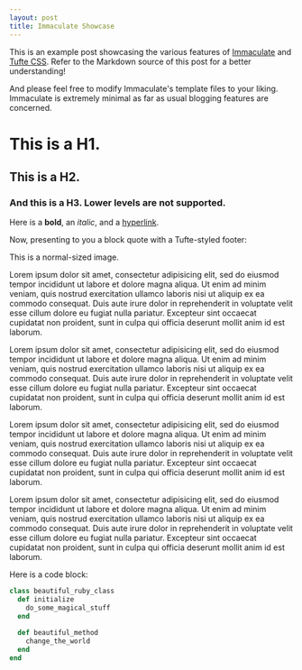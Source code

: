 ```yaml
---
layout: post
title: Immaculate Showcase
---
```


This is an example post showcasing the various features of [Immaculate](https://github.com/siawyoung/immaculate) and [Tufte CSS](https://github.com/edwardtufte/tufte-css). Refer to the Markdown source of this post for a better understanding!

And please feel free to modify Immaculate's template files to your liking. Immaculate is extremely minimal as far as usual blogging features are concerned.

# This is a H1.

## This is a H2.

### And this is a H3. Lower levels are not supported.

Here is a **bold**, an *italic*, and a [hyperlink](/#).

Now, presenting to you a block quote with a Tufte-styled footer:

This is a normal-sized image.


Lorem ipsum dolor sit amet, consectetur adipisicing elit, sed do eiusmod tempor incididunt ut labore et dolore magna aliqua. Ut enim ad minim veniam,
quis nostrud exercitation ullamco laboris nisi ut aliquip ex ea commodo
consequat. Duis aute irure dolor in reprehenderit in voluptate velit esse
cillum dolore eu fugiat nulla pariatur. Excepteur sint occaecat cupidatat non
proident, sunt in culpa qui officia deserunt mollit anim id est laborum.


Lorem ipsum dolor sit amet, consectetur adipisicing elit, sed do eiusmod
tempor incididunt ut labore et dolore magna aliqua. Ut enim ad minim veniam,
quis nostrud exercitation ullamco laboris nisi ut aliquip ex ea commodo
consequat. Duis aute irure dolor in reprehenderit in voluptate velit esse
cillum dolore eu fugiat nulla pariatur. Excepteur sint occaecat cupidatat non
proident, sunt in culpa qui officia deserunt mollit anim id est laborum.

Lorem ipsum dolor sit amet, consectetur adipisicing elit, sed do eiusmod
tempor incididunt ut labore et dolore magna aliqua. Ut enim ad minim veniam,
quis nostrud exercitation ullamco laboris nisi ut aliquip ex ea commodo
consequat. Duis aute irure dolor in reprehenderit in voluptate velit esse
cillum dolore eu fugiat nulla pariatur. Excepteur sint occaecat cupidatat non
proident, sunt in culpa qui officia deserunt mollit anim id est laborum.


Lorem ipsum dolor sit amet, consectetur adipisicing elit, sed do eiusmod
tempor incididunt ut labore et dolore magna aliqua. Ut enim ad minim veniam,
quis nostrud exercitation ullamco laboris nisi ut aliquip ex ea commodo
consequat. Duis aute irure dolor in reprehenderit in voluptate velit esse
cillum dolore eu fugiat nulla pariatur. Excepteur sint occaecat cupidatat non
proident, sunt in culpa qui officia deserunt mollit anim id est laborum.

Here is a code block:

```ruby
class beautiful_ruby_class
  def initialize
    do_some_magical_stuff
  end

  def beautiful_method
    change_the_world
  end
end
```
